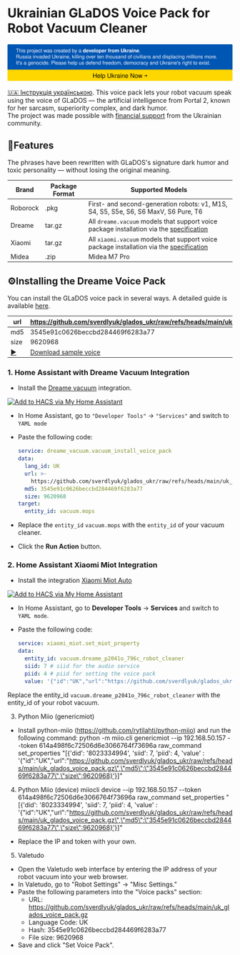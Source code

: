 # Ukrainian GLaDOS Voice Pack for Robot Vacuum Cleaner
[![SWUbanner](https://raw.githubusercontent.com/vshymanskyy/StandWithUkraine/main/banner-direct-single.svg)](https://stand-with-ukraine.pp.ua/)

[🇺🇦 Інструкція українською](https://github.com/sverdlyuk/glados_ukr/blob/main/README_ukr.md). This voice pack lets your robot vacuum speak using the voice of GLaDOS — the artificial intelligence from Portal 2, known for her sarcasm, superiority complex, and dark humor.  
The project was made possible with [financial support](https://dou.ua/forums/topic/50353/) from the Ukrainian community.

## 🚀Features

The phrases have been rewritten with GLaDOS's signature dark humor and toxic personality — without losing the original meaning.


| Brand     | Package Format | Supported Models                                                                                      |
|-----------|----------------|--------------------------------------------------------------------------------------------------------|
| Roborock  | .pkg           | First- and second-generation robots: v1, M1S, S4, S5, S5e, S6, S6 MaxV, S6 Pure, T6                    |
| Dreame    | tar.gz         | All `dreame.vacuum` models that support voice package installation via the [specification](https://home.miot-spec.com/s/dreame.vacuum)  |
| Xiaomi    | tar.gz         | All `xiaomi.vacuum` models that support voice package installation via the [specification](https://home.miot-spec.com/s/xiaomi.vacuum) |
| Midea     | .zip           | Midea M7 Pro                                                                                          |


## ⚙️Installing the Dreame Voice Pack

You can install the GLaDOS voice pack in several ways. A detailed guide is available [here](https://dou.ua/forums/topic/49563/).

| url  | https://github.com/sverdlyuk/glados_ukr/raw/refs/heads/main/uk_glados_voice_pack.gz |
|------|-------------------------------------------------------------------------------------|
| md5  | 3545e91c0626beccbd284469f6283a77                                                    |
| size | 9620968                                                                             |
| <a href="https://github.com/sverdlyuk/glados_ukr/raw/refs/heads/main/Other%20files/glados_samples.mp3" class="button" target="_blank">▶️ </a>  | [Download sample voice](https://github.com/sverdlyuk/glados_ukr/raw/refs/heads/main/Other%20files/glados_samples.mp3)|

### 1. Home Assistant with Dreame Vacuum Integration
- Install the [Dreame vacuum](https://github.com/Tasshack/dreame-vacuum.git) integration.

[![Add to HACS via My Home Assistant](https://my.home-assistant.io/badges/hacs_repository.svg)](https://my.home-assistant.io/redirect/hacs_repository/?owner=Tasshack&repository=dreame-vacuum&category=integration)

- In Home Assistant, go to `"Developer Tools"` -> `"Services"` and switch to `YAML mode`
- Paste the following code:

  ```yaml
  service: dreame_vacuum.vacuum_install_voice_pack
  data:
    lang_id: UK
    url: >-
      https://github.com/sverdlyuk/glados_ukr/raw/refs/heads/main/uk_glados_voice_pack.gz
    md5: 3545e91c0626beccbd284469f6283a77
    size: 9620968
  target:
    entity_id: vacuum.mops

- Replace the `entity_id` `vacuum.mops` with the `entity_id` of your vacuum cleaner.  
- Click the **Run Action** button.

### 2. Home Assistant Xiaomi Miot Integration
- Install the integration [Xiaomi Miot Auto](https://github.com/al-one/hass-xiaomi-miot)

[![Add to HACS via My Home Assistant](https://my.home-assistant.io/badges/hacs_repository.svg)](https://my.home-assistant.io/redirect/hacs_repository/?owner=al-one&repository=hass-xiaomi-miot&category=integration)

- In Home Assistant, go to **Developer Tools** → **Services** and switch to `YAML mode`.  
- Paste the following code:

  ```yaml
  service: xiaomi_miot.set_miot_property
  data:
    entity_id: vacuum.dreame_p2041o_796c_robot_cleaner
    siid: 7 # siid for the audio service
    piid: 4 # piid for setting the voice pack
    value: '{"id":"UK","url":"https://github.com/sverdlyuk/glados_ukr/raw/refs/heads/main/uk_glados_voice_pack.gz","md5":"3545e91c0626beccbd284469f6283a77","size":9620968}'
  
Replace the entity_id `vacuum.dreame_p2041o_796c_robot_cleaner` with the entity_id of your robot vacuum.

3. Python Miio (genericmiot)
- Install python-miio (https://github.com/rytilahti/python-miio) and run the following command:
python -m miio.cli genericmiot --ip 192.168.50.157 --token 614a498f6c72506d6e3066764f73696a raw_command set_properties "[{'did': '8023334994', 'siid': 7, 'piid': 4, 'value' : '{\"id\":\"UK\",\"url\":\"https://github.com/sverdlyuk/glados_ukr/raw/refs/heads/main/uk_glados_voice_pack.gz\",\"md5\":\"3545e91c0626beccbd284469f6283a77\",\"size\":9620968}'}]"

4. Python Miio (device)
miiocli device --ip 192.168.50.157 --token 614a498f6c72506d6e3066764f73696a raw_command set_properties "[{'did': '8023334994', 'siid': 7, 'piid': 4, 'value' : '{\"id\":\"UK\",\"url\":\"https://github.com/sverdlyuk/glados_ukr/raw/refs/heads/main/uk_glados_voice_pack.gz\",\"md5\":\"3545e91c0626beccbd284469f6283a77\",\"size\":9620968}'}]"

- Replace the IP and token with your own.

5. Valetudo
- Open the Valetudo web interface by entering the IP address of your robot vacuum into your web browser.
- In Valetudo, go to "Robot Settings" -> "Misc Settings."
- Paste the following parameters into the "Voice packs" section:
    - URL: https://github.com/sverdlyuk/glados_ukr/raw/refs/heads/main/uk_glados_voice_pack.gz
    - Language Code: UK
    - Hash: 3545e91c0626beccbd284469f6283a77
    - File size: 9620968
- Save and click "Set Voice Pack".

